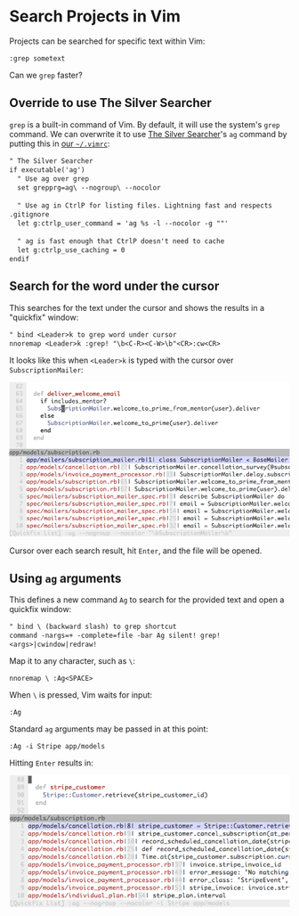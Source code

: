 # Search Projects in Vim

Projects can be searched for specific text within Vim:

```
:grep sometext
```

Can we `grep` faster?

## Override to use The Silver Searcher

`grep` is a built-in command of Vim.
By default, it will use the system's `grep` command.
We can overwrite it to use
[The Silver Searcher](https://github.com/ggreer/the_silver_searcher)'s
`ag` command by putting this in
[our `~/.vimrc`](https://github.com/croaky/laptop/tree/master/dotfiles/editor/vim):

```vim
" The Silver Searcher
if executable('ag')
  " Use ag over grep
  set grepprg=ag\ --nogroup\ --nocolor

  " Use ag in CtrlP for listing files. Lightning fast and respects .gitignore
  let g:ctrlp_user_command = 'ag %s -l --nocolor -g ""'

  " ag is fast enough that CtrlP doesn't need to cache
  let g:ctrlp_use_caching = 0
endif
```

## Search for the word under the cursor

This searches for the text under the cursor
and shows the results in a "quickfix" window:

```vim
" bind <Leader>k to grep word under cursor
nnoremap <Leader>k :grep! "\b<C-R><C-W>\b"<CR>:cw<CR>
```

It looks like this when `<Leader>k`
is typed with the cursor over `SubscriptionMailer`:

![''](images/quickfix-under-cursor.png)

Cursor over each search result, hit `Enter`, and the file will be opened.

## Using `ag` arguments

This defines a new command `Ag` to search for the provided text
and open a quickfix window:

```vim
" bind \ (backward slash) to grep shortcut
command -nargs=+ -complete=file -bar Ag silent! grep! <args>|cwindow|redraw!
```

Map it to any character, such as `\`:

```vim
nnoremap \ :Ag<SPACE>
```

When `\` is pressed, Vim waits for input:

```vim
:Ag
```

Standard `ag` arguments may be passed in at this point:

```vim
:Ag -i Stripe app/models
```

Hitting `Enter` results in:

![''](images/quickfix-custom-command.png)
